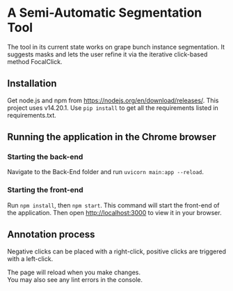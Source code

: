 # A Semi-Automatic Segmentation Tool

The tool in its current state works on grape bunch instance segmentation. It suggests masks and lets the user refine it via the iterative click-based method FocalClick.

## Installation
Get node.js and npm from https://nodejs.org/en/download/releases/. This project uses v14.20.1. Use `pip install` to get all the requirements listed in requirements.txt.

## Running the application in the Chrome browser

### Starting the back-end
Navigate to the Back-End folder and run `uvicorn main:app --reload`.

### Starting the front-end
Run `npm install`, then `npm start`. This command will start the front-end of the application. Then open [http://localhost:3000](http://localhost:3000) to view it in your browser.

## Annotation process
Negative clicks can be placed with a right-click, positive clicks are triggered with a left-click.

The page will reload when you make changes.\
You may also see any lint errors in the console.